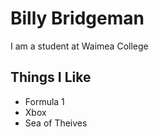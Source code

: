 # Billy Bridgeman 
I am a student at Waimea College 

## Things I Like 

- Formula 1
- Xbox
- Sea of Theives 

